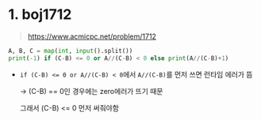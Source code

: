 # 1. boj1712

> https://www.acmicpc.net/problem/1712

```python
A, B, C = map(int, input().split())
print(-1) if (C-B) <= 0 or A//(C-B) < 0 else print(A//(C-B)+1)
```

- `if (C-B) <= 0 or A//(C-B) < 0`에서 `A//(C-B)`를 먼저 쓰면 런타임 에러가 뜸

  -> (C-B) == 0인 경우에는 zero에러가 뜨기 때문

  그래서 (C-B) <= 0 먼저 써줘야함